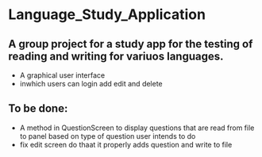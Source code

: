 # Language_Study_Application
## A group project for a study app for the testing of reading and writing for variuos languages.

* A graphical user interface
* inwhich users can login add edit and delete


## To be done:
* A method in QuestionScreen to display questions that are read from file to panel based on type of question user intends to do
* fix edit screen do thaat it properly adds question and write to file

